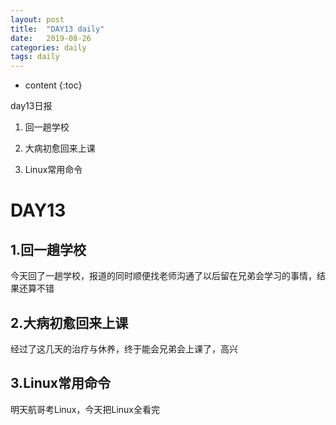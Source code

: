 ```yaml
---
layout: post
title:  "DAY13 daily"
date:   2019-08-26
categories: daily
tags: daily
---
```


* content
{:toc}

day13日报
1. 回一趟学校

2. 大病初愈回来上课

3. Linux常用命令


# DAY13

## 1.回一趟学校
今天回了一趟学校，报道的同时顺便找老师沟通了以后留在兄弟会学习的事情，结果还算不错
## 2.大病初愈回来上课
经过了这几天的治疗与休养，终于能会兄弟会上课了，高兴
## 3.Linux常用命令
明天航哥考Linux，今天把Linux全看完

